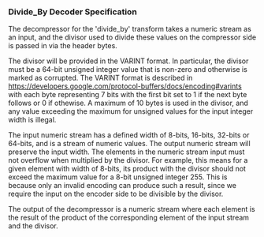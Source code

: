 ### Divide_By Decoder Specification

The decompressor for the 'divide_by' transform takes a numeric stream as an
input, and the divisor used to divide these values on the compressor side is
passed in via the header bytes.

The divisor will be provided in the VARINT format. In particular, the divisor
must be a 64-bit unsigned integer value that is non-zero and otherwise is marked
as corrupted. The VARINT format is described in
https://developers.google.com/protocol-buffers/docs/encoding#varints with each
byte representing 7 bits with the first bit set to 1 if the next byte follows or
0 if othewise. A maximum of 10 bytes is used in the divisor, and any value
exceeding the maximum for unsigned values for the input integer width is
illegal.

The input numeric stream has a defined width of 8-bits, 16-bits, 32-bits or
64-bits, and is a stream of numeric values. The output numeric stream will
preserve the input width. The elements in the numeric stream input must not
overflow when multiplied by the divisor. For example, this means for a given
element with width of 8-bits, its product with the divisor should not exceed the
maximum value for a 8-bit unsigned integer 255. This is because only an invalid
encoding can produce such a result, since we require the input on the encoder
side to be divisible by the divisor.

The output of the decompressor is a numeric stream where each element is the
result of the product of the corresponding element of the input stream and the
divisor.
